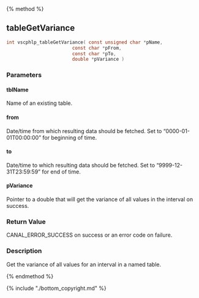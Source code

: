 
{% method %}
## tableGetVariance

```c
int vscphlp_tableGetVariance( const unsigned char *pName, 
                        const char *pFrom, 
                        const char *pTo,
                        double *pVariance )
```

### Parameters

#### tblName
Name of an existing table.

#### from
Date/time from which resulting data should be fetched. Set to “0000-01-01T00:00:00” for beginning of time.

#### to
Date/time to which resulting data should be fetched. Set to “9999-12-31T23:59:59” for end of time.

#### pVariance
Pointer to a double that will get the variance of all values in the interval on success.

### Return Value
CANAL_ERROR_SUCCESS on success or an error code on failure. 

### Description
Get the variance of all values for an interval in a named table. 


{% endmethod %}

{% include "./bottom_copyright.md" %}